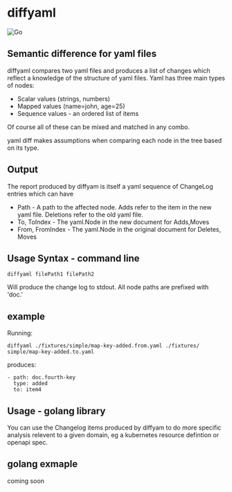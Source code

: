 # diffyaml
![Go](https://github.com/wjase/diffyaml/workflows/Go/badge.svg)

## Semantic difference for yaml files

diffyaml compares two yaml files and produces a list of changes which reflect a
knowledge of the structure of yaml files. Yaml has three main types of nodes:
   * Scalar values (strings, numbers)
   * Mapped values (name=john, age=25)
   * Sequence values - an ordered list of items

Of course all of these can be mixed and matched in any combo.

yaml diff makes assumptions when comparing each node in the tree based on its type.

## Output

The report produced by diffyam is itself a yaml sequence of ChangeLog entries which can have
   * Path - A path to the affected node. Adds refer to the item in the new yaml file. Deletions refer
     to the old yaml file.
   * To, ToIndex - The yaml.Node in the new document for Adds,Moves
   * From, FromIndex - The yaml.Node in the original document for Deletes, Moves

## Usage Syntax - command line

    diffyaml filePath1 filePath2

Will produce the change log to stdout. All node paths are prefixed with 'doc.'

## example

Running:

    diffyaml ./fixtures/simple/map-key-added.from.yaml ./fixtures/ simple/map-key-added.to.yaml

produces:

    - path: doc.fourth-key
      type: added
      to: item4

## Usage - golang library

You can use the Changelog items produced by diffyam to do more specific analysis relevent to a given domain, eg a kubernetes resource defintion or openapi spec.

## golang exmaple

coming soon